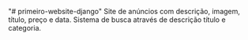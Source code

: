 "# primeiro-website-django" 
Site de anúncios com descrição, imagem, título, preço e data. Sistema de busca através de descrição título e categoria.


